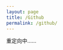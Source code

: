 ```yaml
---
layout: page
title: /Github
permalink: /github/
---
```


重定向中……

<script src="/assets/js/github.js"></script>
